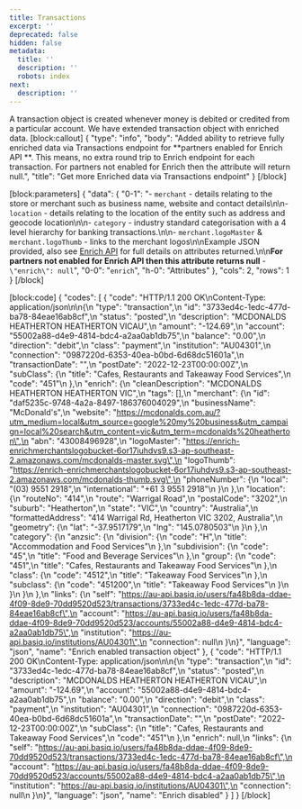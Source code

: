 ```yaml
---
title: Transactions
excerpt: ''
deprecated: false
hidden: false
metadata:
  title: ''
  description: ''
  robots: index
next:
  description: ''
---
```

A transaction object is created whenever money is debited or credited from a particular account. We have extended transaction object with enriched data. 
[block:callout]
{
  "type": "info",
  "body": "Added ability to retrieve fully enriched data via Transactions endpoint for **partners enabled for Enrich API **. This means, no extra round trip to Enrich endpoint for each transaction.  For partners not enabled for Enrich then the attribute will return null.",
  "title": "Get more Enriched data via Transactions endpoint"
}
[/block]

[block:parameters]
{
  "data": {
    "0-1": "- `merchant`  - details relating to the store or merchant such as business name, website and contact details\n\n-  `location` - details relating to the location of the entity such as address and geocode location\n\n-  `category` - industry standard categorisation with a 4 level hierarchy for banking transactions.\n\n- `merchant.logoMaster` & `merchant.logoThumb` - links to the merchant logos\n\nExample JSON provided, also see [Enrich API](https://api.basiq.io/reference/get_enrich) for full details on attributes returned.\n\n**For partners not enabled for Enrich API then this attribute returns null** -   `\"enrich\": null`",
    "0-0": "`enrich`",
    "h-0": "Attributes"
  },
  "cols": 2,
  "rows": 1
}
[/block]

[block:code]
{
  "codes": [
    {
      "code": "HTTP/1.1 200 OK\nContent-Type: application/json\n\n{\n    \"type\": \"transaction\",\n    \"id\": \"3733ed4c-1edc-477d-ba78-84eae16ab8cf\",\n    \"status\": \"posted\",\n    \"description\": \"MCDONALDS HEATHERTON HEATHERTON VICAU\",\n    \"amount\": \"-124.69\",\n    \"account\": \"55002a88-d4e9-4814-bdc4-a2aa0ab1db75\",\n    \"balance\": \"0.00\",\n    \"direction\": \"debit\",\n    \"class\": \"payment\",\n    \"institution\": \"AU04301\",\n    \"connection\": \"0987220d-6353-40ea-b0bd-6d68dc51601a\",\n    \"transactionDate\": \"\",\n    \"postDate\": \"2022-12-23T00:00:00Z\",\n    \"subClass\": {\n        \"title\": \"Cafes, Restaurants and Takeaway Food Services\",\n        \"code\": \"451\"\n    },\n    \"enrich\": {\n        \"cleanDescription\": \"MCDONALDS HEATHERTON HEATHERTON VIC\",\n        \"tags\": [],\n        \"merchant\": {\n            \"id\": \"daf5235c-9748-4a2a-8497-186376004029\",\n            \"businessName\": \"McDonald's\",\n            \"website\": \"https://mcdonalds.com.au/?utm_medium=local&utm_source=google%20my%20business&utm_campaign=local%20search&utm_content=vic&utm_term=mcdonalds%20heatherton\",\n            \"abn\": \"43008496928\",\n            \"logoMaster\": \"https://enrich-enrichmerchantslogobucket-6or17iuhdvs9.s3-ap-southeast-2.amazonaws.com/mcdonalds-master.svg\",\n            \"logoThumb\": \"https://enrich-enrichmerchantslogobucket-6or17iuhdvs9.s3-ap-southeast-2.amazonaws.com/mcdonalds-thumb.svg\",\n            \"phoneNumber\": {\n                \"local\": \"(03) 9551 2918\",\n                \"international\": \"+61 3 9551 2918\"\n            }\n        },\n        \"location\": {\n            \"routeNo\": \"414\",\n            \"route\": \"Warrigal Road\",\n            \"postalCode\": \"3202\",\n            \"suburb\": \"Heatherton\",\n            \"state\": \"VIC\",\n            \"country\": \"Australia\",\n            \"formattedAddress\": \"414 Warrigal Rd, Heatherton VIC 3202, Australia\",\n            \"geometry\": {\n                \"lat\": \"-37.9517179\",\n                \"lng\": \"145.0780503\"\n            }\n        },\n        \"category\": {\n            \"anzsic\": {\n                \"division\": {\n                    \"code\": \"H\",\n                    \"title\": \"Accommodation and  Food Services\"\n                },\n                \"subdivision\": {\n                    \"code\": \"45\",\n                    \"title\": \"Food and Beverage Services\"\n                },\n                \"group\": {\n                    \"code\": \"451\",\n                    \"title\": \"Cafes, Restaurants and Takeaway Food Services\"\n                },\n                \"class\": {\n                    \"code\": \"4512\",\n                    \"title\": \"Takeaway Food Services\"\n                },\n                \"subclass\": {\n                    \"code\": \"451200\",\n                    \"title\": \"Takeaway Food Services\"\n                }\n            }\n        }\n    },\n    \"links\": {\n        \"self\": \"https://au-api.basiq.io/users/fa48b8da-ddae-4f09-8de9-70dd9520d523/transactions/3733ed4c-1edc-477d-ba78-84eae16ab8cf\",\n        \"account\": \"https://au-api.basiq.io/users/fa48b8da-ddae-4f09-8de9-70dd9520d523/accounts/55002a88-d4e9-4814-bdc4-a2aa0ab1db75\",\n        \"institution\": \"https://au-api.basiq.io/institutions/AU04301\",\n        \"connection\": null\n    }\n}",
      "language": "json",
      "name": "Enrich enabled transaction object"
    },
    {
      "code": "HTTP/1.1 200 OK\nContent-Type: application/json\n\n{\n    \"type\": \"transaction\",\n    \"id\": \"3733ed4c-1edc-477d-ba78-84eae16ab8cf\",\n    \"status\": \"posted\",\n    \"description\": \"MCDONALDS HEATHERTON HEATHERTON VICAU\",\n    \"amount\": \"-124.69\",\n    \"account\": \"55002a88-d4e9-4814-bdc4-a2aa0ab1db75\",\n    \"balance\": \"0.00\",\n    \"direction\": \"debit\",\n    \"class\": \"payment\",\n    \"institution\": \"AU04301\",\n    \"connection\": \"0987220d-6353-40ea-b0bd-6d68dc51601a\",\n    \"transactionDate\": \"\",\n    \"postDate\": \"2022-12-23T00:00:00Z\",\n    \"subClass\": {\n        \"title\": \"Cafes, Restaurants and Takeaway Food Services\",\n        \"code\": \"451\"\n    },\n    \"enrich\": null,\n    \"links\": {\n        \"self\": \"https://au-api.basiq.io/users/fa48b8da-ddae-4f09-8de9-70dd9520d523/transactions/3733ed4c-1edc-477d-ba78-84eae16ab8cf\",\n        \"account\": \"https://au-api.basiq.io/users/fa48b8da-ddae-4f09-8de9-70dd9520d523/accounts/55002a88-d4e9-4814-bdc4-a2aa0ab1db75\",\n        \"institution\": \"https://au-api.basiq.io/institutions/AU04301\",\n        \"connection\": null\n    }\n}",
      "language": "json",
      "name": "Enrich disabled"
    }
  ]
}
[/block]